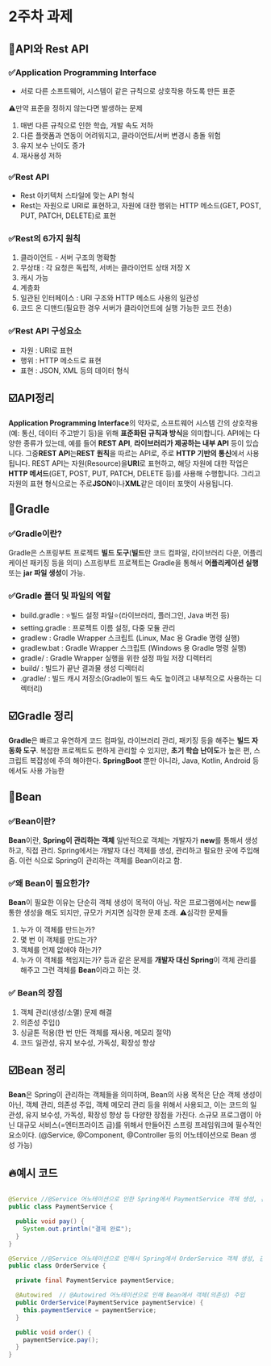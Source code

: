 # 2주차 과제

## 📖API와 Rest API

### ✅Application Programming Interface

- 서로 다른 소프트웨어, 시스템이 같은 규칙으로 상호작용 하도록 만든 표준

⚠️만약 표준을 정하지 않는다면 발생하는 문제

1. 매번 다른 규칙으로 인한 학습, 개발 속도 저하
2. 다른 플랫폼과 연동이 어려워지고, 클라이언트/서버 변경시 충돌 위험
3. 유지 보수 난이도 증가
4. 재사용성 저하

### ✅Rest API

- Rest 아키텍처 스타일에 맞는 API 형식
- Rest는 자원으로 URI로 표현하고, 자원에 대한 행위는 HTTP 메소드(GET, POST, PUT, PATCH, DELETE)로 표현

### ✅Rest의 6가지 원칙

1. 클라이언트 - 서버 구조의 명확함
2. 무상태 : 각 요청은 독립적, 서버는 클라이언트 상태 저장 X
3. 캐시 가능
4. 계층화
5. 일관된 인터페이스 : URI 구조와 HTTP 메소드 사용의 일관성
6. 코드 온 디맨드(필요한 경우 서버가 클라이언트에 실행 가능한 코드 전송)

### ✅Rest API 구성요소

- 자원 : URI로 표현
- 행위 : HTTP 메소드로 표현
- 표현 : JSON, XML 등의 데이터 형식

## ☑️API정리

**Application Programming Interface**의 약자로, 소프트웨어 시스템 간의 상호작용(예: 통신, 데이터 주고받기 등)을 위해
**표준화된 규칙과 방식**을 의미합니다. API에는 다양한 종류가 있는데,
예를 들어 **REST API**, **라이브러리가 제공하는 내부 API** 등이 있습니다.
그중**REST API**는**REST 원칙**을 따르는 API로, 주로 **HTTP 기반의 통신**에서 사용됩니다.
REST API는 자원(Resource)을**URI**로 표현하고,
해당 자원에 대한 작업은 **HTTP 메서드**(GET, POST, PUT, PATCH, DELETE 등)를 사용해 수행합니다.
그리고 자원의 표현 형식으로는 주로**JSON**이나**XML**같은 데이터 포맷이 사용됩니다.

## 📖Gradle

### ✅Gradle이란?

Gradle은 스프링부트 프로젝트 **빌드 도구**(**빌드**란 코드 컴파일, 라이브러리 다운, 어플리케이션 패키징 등을 의미)
스프링부트 프로젝트는 Gradle을 통해서 **어플리케이션 실행** 또는 **jar 파일 생성**이 가능.

### ✅Gradle 폴더 및 파일의 역할

- build.gradle : ⭐빌드 설정 파일⭐(라이브러리, 플러그인, Java 버전 등)
- setting.gradle : 프로젝트 이름 설정, 다중 모듈 관리
- gradlew : Gradle Wrapper 스크립트 (Linux, Mac 용 Gradle 명령 실행)
- gradlew.bat : Gradle Wrapper 스크립트 (Windows 용 Gradle 명령 실행)
- gradle/ : Gradle Wrapper 실행을 위한 설정 파일 저장 디렉터리
- build/ : 빌드가 끝난 결과물 생성 디렉터리
- .gradle/ : 빌드 캐시 저장소(Gradle이 빌드 속도 높이려고 내부적으로 사용하는 디렉터리)

## ☑️Gradle 정리

**Gradle**은 빠르고 유연하게 코드 컴파일, 라이브러리 관리, 패키징 등을 해주는 **빌드 자동화 도구**.
복잡한 프로젝트도 편하게 관리할 수 있지만,
**초기 학습 난이도**가 높은 편, 스크립트 복잡성에 주의 해야한다.
**SpringBoot** 뿐만 아니라, Java, Kotlin, Android 등에서도 사용 가능한

## 📖Bean

### ✅Bean이란?

**Bean**이란, **Spring이 관리하는 객체**
일반적으로 객체는 개발자가 **new**를 통해서 생성하고, 직접 관리.
Spring에서는 개발자 대신 객체를 생성, 관리하고 필요한 곳에 주입해줌.
이런 식으로 Spring이 관리하는 객체를 Bean이라고 함.

### ✅왜 Bean이 필요한가?

**Bean**이 필요한 이유는 단순히 객체 생성이 목적이 아님.
작은 프로그램에서는 new를 통한 생성을 해도 되지만, 규모가 커지면 심각한 문제 초래.
⚠️심각한 문제들

1. 누가 이 객체를 만드는가?
2. 몇 번 이 객체를 만드는가?
3. 객체를 언제 없애야 하는가?
4. 누가 이 객체를 책임지는가?
   등과 같은 문제를 **개발자 대신 Spring**이 객체 관리를 해주고
   그런 객체를 **Bean**이라고 하는 것.

### ✅ Bean의 장점

1. 객체 관리(생성/소멸) 문제 해결
2. 의존성 주입()
3. 싱글톤 적용(한 번 만든 객체를 재사용, 메모리 절약)
4. 코드 일관성, 유지 보수성, 가독성, 확장성 향상

## ☑️Bean 정리

**Bean**은 Spring이 관리하는 객체들을 의미하며,
Bean의 사용 목적은 단순 객체 생성이 아닌,
객체 관리, 의존성 주입, 객체 메모리 관리 등을 위해서 사용되고,
이는 코드의 일관성, 유지 보수성, 가독성, 확장성 향상 등 다양한 장점을 가진다.
소규모 프로그램이 아닌 대규모 서비스(=엔터프라이즈 급)를 위해서 만들어진 스프링 프레임워크에
필수적인 요소이다. (@Service, @Component, @Controller 등의 어노테이션으로 Bean 생성 가능)

## 🔥예시 코드

```java

@Service //@Service 어노테이션으로 인한 Spring에서 PaymentService 객체 생성, 관리 (1개 생성)
public class PaymentService {

  public void pay() {
    System.out.println("결제 완료");
  }
}

@Service //@Service 어노테이션으로 인해서 Spring에서 OrderService 객체 생성, 관리 (1개 생성)
public class OrderService {

  private final PaymentService paymentService;

  @Autowired  // @Autowired 어노테이션으로 인해 Bean에서 객체(의존성) 주입
  public OrderService(PaymentService paymentService) {
    this.paymentService = paymentService;
  }

  public void order() {
    paymentService.pay();
  }
}
```
